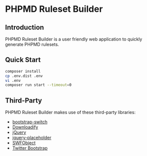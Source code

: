 # PHPMD Ruleset Builder

## Introduction
PHPMD Ruleset Builder is a user friendly web application to quickly generate PHPMD rulesets.

## Quick Start
```sh
composer install
cp .env.dist .env
vi .env
composer run start --timeout=0
```

## Third-Party
PHPMD Ruleset Builder makes use of these third-party libraries:

* [bootstrap-switch](https://github.com/nostalgiaz/bootstrap-switch)
* [Downloadify](https://github.com/dcneiner/Downloadify)
* [jQuery](https://github.com/jquery/jquery)
* [jquery-placeholder](https://github.com/mathiasbynens/jquery-placeholder)
* [SWFObject](http://code.google.com/p/swfobject/)
* [Twitter Bootstrap](http://twitter.github.com/bootstrap/)
